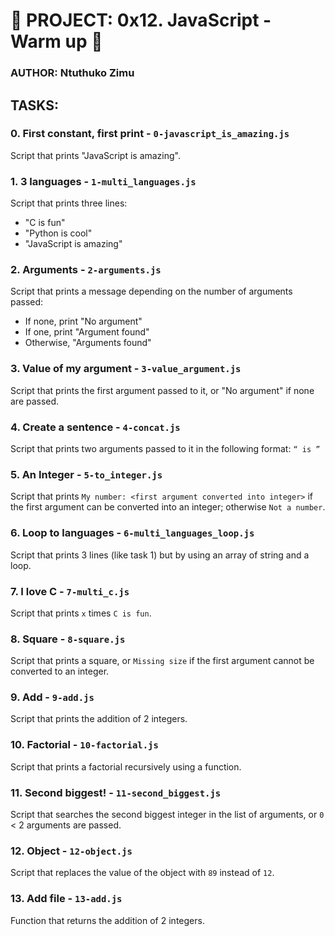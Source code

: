 # :shell: PROJECT: 0x12. JavaScript - Warm up :shell:
### AUTHOR: Ntuthuko Zimu

## TASKS:
### 0. First constant, first print - `0-javascript_is_amazing.js`
Script that prints "JavaScript is amazing".

### 1. 3 languages - `1-multi_languages.js`
Script that prints three lines:
* "C is fun"
* "Python is cool"
* "JavaScript is amazing"

### 2. Arguments - `2-arguments.js`
Script that prints a message depending on the number of arguments passed:
* If none, print "No argument"
* If one, print "Argument found"
* Otherwise, "Arguments found"

### 3. Value of my argument - `3-value_argument.js`
Script that prints the first argument passed to it, or "No argument" if none are passed.

### 4. Create a sentence - `4-concat.js`
Script that prints two arguments passed to it in the following format: `“ is ”`

### 5. An Integer - `5-to_integer.js`
Script that prints `My number: <first argument converted into integer>` if the first argument can be converted into an integer; otherwise `Not a number`.

### 6. Loop to languages - `6-multi_languages_loop.js`
Script that prints 3 lines (like task 1) but by using an array of string and a loop.

### 7. I love C - `7-multi_c.js`
Script that prints `x` times `C is fun`.

### 8. Square - `8-square.js`
Script that prints a square, or `Missing size` if the first argument cannot be converted to an integer.

### 9. Add - `9-add.js`
Script that prints the addition of 2 integers.

### 10. Factorial - `10-factorial.js`
Script that prints a factorial recursively using a function.

### 11. Second biggest! - `11-second_biggest.js`
Script that searches the second biggest integer in the list of arguments, or `0` < 2 arguments are passed.

### 12. Object - `12-object.js`
Script that replaces the value of the object with `89` instead of `12`.

### 13. Add file - `13-add.js`
Function that returns the addition of 2 integers.